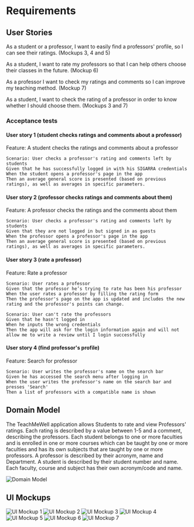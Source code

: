 # Requirements

## User Stories

As a student or a professor, I want to easily find a professors' profile, so I can see their ratings. (Mockups 3, 4 and 5)

As a student, I want to rate my professors so that I can help others choose their classes in the future. (Mockup 6)

As a professor I want to check my ratings and comments so I can improve my teaching method. (Mockup 7)

As a student, I want to check the rating of a professor in order to know whether I should choose them. (Mockups 3 and 7)


### Acceptance tests

#### User story 1 (student checks ratings and comments about a professor)

Feature: A student checks the ratings and comments about a professor

    Scenario: User checks a professor's rating and comments left by students
    Given that he has successfully logged in with his SIGARRA credentials
    When the student opens a professor's page in the app
    Then an average general score is presented (based on previous ratings), as well as averages in specific parameters.
    

#### User story 2 (professor checks ratings and comments about them)

Feature: A professor checks the ratings and the comments about them

    Scenario: User checks a professor's rating and comments left by students
    Given that they are not logged in but signed in as guests
    When the professor opens a professor's page in the app
    Then an average general score is presented (based on previous ratings), as well as averages in specific parameters.

#### User story 3 (rate a professor)

Feature: Rate a professor

    Scenario: User rates a professor
    Given that the professor he’s trying to rate has been his professor
    When the user rates a professor by filling the rating form
    Then the professor's page on the app is updated and includes the new rating and the professor's points can change.
    
    Scenario: User can't rate the professors
    Given that he hasn't logged in
    When he inputs the wrong credentials
    Then the app will ask for the login information again and will not allow me to write a review until I login successfully

#### User story 4 (find professor's profile)

Feature: Search for professor

    Scenario: User writes the professor's name on the search bar
    Given he has accessed the search menu after logging in
    When the user writes the professor's name on the search bar and presses 'Search'
    Then a list of professors with a compatible name is shown

## Domain Model

The TeachMeWell application allows Students to rate and view Professors' ratings. Each rating is described by a value between 1-5 and a comment,
describing the professors. Each student belongs to one or more faculties and is enrolled in one or more courses which can be taught by one or more 
faculties and has its own subjects that are taught by one or more professors. A professor is described by their acronym, name and Department. 
A student is described by their student number and name. Each faculty, course and subject has their own acronym/code and name.

![Domain Model](../images/Domain%20Model.jpg)

## UI Mockups

![UI Mockup 1](../images/Mockup%201.png)
![UI Mockup 2](../images/Mockup%202.png)
![UI Mockup 3](../images/Mockup%203.png)
![UI Mockup 4](../images/Mockup%204.png)
![UI Mockup 5](../images/Mockup%205.png)
![UI Mockup 6](../images/Mockup%206.png)
![UI Mockup 7](../images/Mockup%207.png)
